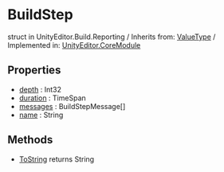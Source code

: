 # BuildStep
struct in UnityEditor.Build.Reporting
 / Inherits from: <a href="https://docs.unity3d.com/6000.2/Documentation/ScriptReference/ValueType.html">ValueType</a> / Implemented in: <a href="https://docs.unity3d.com/6000.2/Documentation/ScriptReference/UnityEditor.CoreModule.html">UnityEditor.CoreModule</a>

## Properties
- <a href="https://docs.unity3d.com/6000.2/Documentation/ScriptReference/BuildStep-depth.html">depth</a> : Int32
- <a href="https://docs.unity3d.com/6000.2/Documentation/ScriptReference/BuildStep-duration.html">duration</a> : TimeSpan
- <a href="https://docs.unity3d.com/6000.2/Documentation/ScriptReference/BuildStep-messages.html">messages</a> : BuildStepMessage[]
- <a href="https://docs.unity3d.com/6000.2/Documentation/ScriptReference/BuildStep-name.html">name</a> : String

## Methods
- <a href="https://docs.unity3d.com/6000.2/Documentation/ScriptReference/BuildStep.ToString.html">ToString</a> returns String
